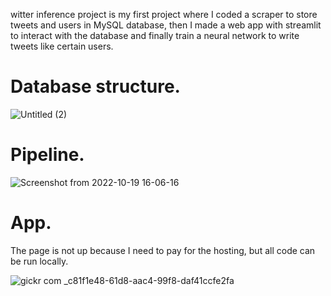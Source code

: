 witter inference project is my first project where I coded a scraper to store tweets and users in MySQL database, then I made a web app with streamlit to interact with the database and finally train a neural network to write tweets like certain users.
# Database structure.
![Untitled (2)](https://user-images.githubusercontent.com/56855593/194765273-90fd0df1-5ef9-487a-b74f-185b73e291c5.png)

# Pipeline.
![Screenshot from 2022-10-19 16-06-16](https://user-images.githubusercontent.com/56855593/196804339-dbd002c1-7b93-43be-80d9-cd7b5172cd84.png)

# App.
The page is not up because I need to pay for the hosting, but all code can be run locally.


![gickr com _c81f1e48-61d8-aac4-99f8-daf41ccfe2fa](https://user-images.githubusercontent.com/56855593/202346669-381ee696-721f-4061-a18d-766d3a467b8f.gif)

